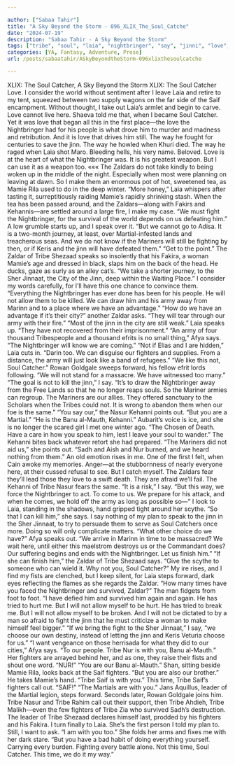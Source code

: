 ```yaml
---

author: ["Sabaa Tahir"]
title: "A Sky Beyond the Storm - 096_XLIX_The_Soul_Catche"
date: "2024-07-19"
description: "Sabaa Tahir - A Sky Beyond the Storm"
tags: ["tribe", "soul", "laia", "nightbringer", "say", "jinni", "love", "catcher", "army", "fighter", "saif", "way", "mamie", "u", "zaldar", "one", "time", "take", "still", "mariner", "city", "first", "people", "make", "around"]
categories: [YA, Fantasy, Adventure, Prose]
url: /posts/sabaatahir/ASkyBeyondtheStorm-096xlixthesoulcatche

---
```



XLIX: The Soul Catcher, A Sky Beyond the Storm
XLIX: The Soul Catcher
Love. I consider the world without sentiment after I leave Laia and retire to my tent, squeezed between two supply wagons on the far side of the Saif encampment. Without thought, I take out Laia’s armlet and begin to carve.
Love cannot live here. Shaeva told me that, when I became Soul Catcher. Yet it was love that began all this in the first place—the love the Nightbringer had for his people is what drove him to murder and madness and retribution.
And it is love that drives him still.
The way he fought for centuries to save the jinn. The way he howled when Khuri died. The way he raged when Laia shot Maro. Bleeding hells, his very name. Beloved. Love is at the heart of what the Nightbringer was. It is his greatest weapon.
But I can use it as a weapon too.
«««
The Zaldars do not take kindly to being woken up in the middle of the night. Especially when most were planning on leaving at dawn.
So I make them an enormous pot of hot, sweetened tea, as Mamie Rila used to do in the deep winter.
“More honey,” Laia whispers after tasting it, surreptitiously raiding Mamie’s rapidly shrinking stash.
When the tea has been passed around, and the Zaldars—along with Fakirs and Kehannis—are settled around a large fire, I make my case.
“We must fight the Nightbringer, for the survival of the world depends on us defeating him.” A low grumble starts up, and I speak over it. “But we cannot go to Adisa. It is a two-month journey, at least, over Martial-infested lands and treacherous seas. And we do not know if the Mariners will still be fighting by then, or if Keris and the jinn will have defeated them.”
“Get to the point.” The Zaldar of Tribe Shezaad speaks so insolently that his Fakira, a woman Mamie’s age and dressed in black, slaps him on the back of the head. He ducks, gaze as surly as an alley cat’s.
“We take a shorter journey, to the Sher Jinnaat, the City of the Jinn, deep within the Waiting Place.” I consider my words carefully, for I’ll have this one chance to convince them. “Everything the Nightbringer has ever done has been for his people. He will not allow them to be killed. We can draw him and his army away from Marinn and to a place where we have an advantage.”
“How do we have an advantage if it’s their city?” another Zaldar asks. “They will tear through our army with their fire.”
“Most of the jinn in the city are still weak.” Laia speaks up. “They have not recovered from their imprisonment.”
“An army of four thousand Tribespeople and a thousand efrits is no small thing,” Afya says. “The Nightbringer will know we are coming.”
“Not if Elias and I are hidden,” Laia cuts in. “Darin too. We can disguise our fighters and supplies. From a distance, the army will just look like a band of refugees.”
“We like this not, Soul Catcher.” Rowan Goldgale sweeps forward, his fellow efrit lords following. “We will not stand for a massacre. We have witnessed too many.”
“The goal is not to kill the jinn,” I say. “It’s to draw the Nightbringer away from the Free Lands so that he no longer reaps souls. So the Mariner armies can regroup. The Mariners are our allies. They offered sanctuary to the Scholars when the Tribes could not. It is wrong to abandon them when our foe is the same.”
“You say our,” the Nasur Kehanni points out. “But you are a Martial.”
“He is the Banu al-Mauth, Kehanni.” Aubarit’s voice is ice, and she is no longer the scared girl I met one winter ago. “The Chosen of Death. Have a care in how you speak to him, lest I leave your soul to wander.”
The Kehanni bites back whatever retort she had prepared. “The Mariners did not aid us,” she points out. “Sadh and Aish and Nur burned, and we heard nothing from them.”
An old emotion rises in me. One of the first I felt, when Cain awoke my memories. Anger—at the stubbornness of nearly everyone here, at their cussed refusal to see.
But I catch myself. The Zaldars fear they’ll lead those they love to a swift death. They are afraid we’ll fail. The Kehanni of Tribe Nasur fears the same.
“It is a risk,” I say. “But this way, we force the Nightbringer to act. To come to us. We prepare for his attack, and when he comes, we hold off the army as long as possible so—”
I look to Laia, standing in the shadows, hand gripped tight around her scythe.
“So that I can kill him,” she says.
I say nothing of my plan to speak to the jinn in the Sher Jinnaat, to try to persuade them to serve as Soul Catchers once more. Doing so will only complicate matters.
“What other choice do we have?” Afya speaks out. “We arrive in Marinn in time to be massacred? We wait here, until either this maelstrom destroys us or the Commandant does? Our suffering begins and ends with the Nightbringer. Let us finish him.”
“If she can finish him,” the Zaldar of Tribe Shezaad says. “Give the scythe to someone who can wield it. Why not you, Soul Catcher?”
My ire rises, and I find my fists are clenched, but I keep silent, for Laia steps forward, dark eyes reflecting the flames as she regards the Zaldar.
“How many times have you faced the Nightbringer and survived, Zaldar?”
The man fidgets from foot to foot.
“I have defied him and survived him again and again. He has tried to hurt me. But I will not allow myself to be hurt. He has tried to break me. But I will not allow myself to be broken. And I will not be dictated to by a man so afraid to fight the jinn that he must criticize a woman to make himself feel bigger.”
“If we bring the fight to the Sher Jinnaat,” I say, “we choose our own destiny, instead of letting the jinn and Keris Veturia choose for us.”
“I want vengeance on those herrisada for what they did to our cities,” Afya says. “To our people. Tribe Nur is with you, Banu al-Mauth.” Her fighters are arrayed behind her, and as one, they raise their fists and shout one word.
“NUR!”
“You are our Banu al-Mauth.” Shan, sitting beside Mamie Rila, looks back at the Saif fighters. “But you are also our brother.” He takes Mamie’s hand. “Tribe Saif is with you.”
This time, Tribe Saif’s fighters call out. “SAIF!”
“The Martials are with you.” Jans Aquillus, leader of the Martial legion, steps forward. Seconds later, Rowan Goldgale joins him.
Tribe Nasur and Tribe Rahim call out their support, then Tribe Ahdieh, Tribe Malikh—even the few fighters of Tribe Zia who survived Sadh’s destruction. The leader of Tribe Shezaad declares himself last, prodded by his fighters and his Fakira.
I turn finally to Laia. She’s the first person I told my plan to. Still, I want to ask.
“I am with you too.” She folds her arms and fixes me with her dark stare. “But you have a bad habit of doing everything yourself. Carrying every burden. Fighting every battle alone. Not this time, Soul Catcher. This time, we do it my way.”
